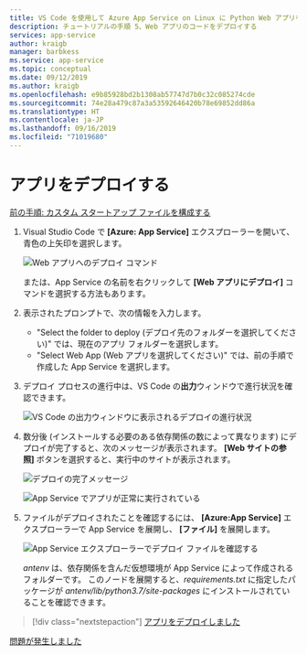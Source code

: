 ```yaml
---
title: VS Code を使用して Azure App Service on Linux に Python Web アプリをデプロイする
description: チュートリアルの手順 5、Web アプリのコードをデプロイする
services: app-service
author: kraigb
manager: barbkess
ms.service: app-service
ms.topic: conceptual
ms.date: 09/12/2019
ms.author: kraigb
ms.openlocfilehash: e9b85928bd2b1308ab57747d7b0c32c085274cde
ms.sourcegitcommit: 74e28a479c87a3a53592646420b78e69852dd86a
ms.translationtype: HT
ms.contentlocale: ja-JP
ms.lasthandoff: 09/16/2019
ms.locfileid: "71019680"
---
```

# <a name="deploy-your-app"></a>アプリをデプロイする

[前の手順: カスタム スタートアップ ファイルを構成する](tutorial-deploy-app-service-on-linux-04.md)

1. Visual Studio Code で **[Azure: App Service]** エクスプローラーを開いて、青色の上矢印を選択します。

   ![Web アプリへのデプロイ コマンド](media/deploy-azure/deploy-to-web-app-command.png)

    または、App Service の名前を右クリックして **[Web アプリにデプロイ]** コマンドを選択する方法もあります。

1. 表示されたプロンプトで、次の情報を入力します。

    - "Select the folder to deploy (デプロイ先のフォルダーを選択してください)" では、現在のアプリ フォルダーを選択します。
    - "Select Web App (Web アプリを選択してください)" では、前の手順で作成した App Service を選択します。

1. デプロイ プロセスの進行中は、VS Code の**出力**ウィンドウで進行状況を確認できます。

    ![VS Code の出力ウィンドウに表示されるデプロイの進行状況](media/deploy-azure/deployment-progress.png)

1. 数分後 (インストールする必要のある依存関係の数によって異なります) にデプロイが完了すると、次のメッセージが表示されます。 **[Web サイトの参照]** ボタンを選択すると、実行中のサイトが表示されます。

    ![デプロイの完了メッセージ](media/deploy-azure/deployment-complete.png)

    ![App Service でアプリが正常に実行されている](media/deploy-azure/running-app.png)

1. ファイルがデプロイされたことを確認するには、 **[Azure:App Service]** エクスプローラーで App Service を展開し、 **[ファイル]** を展開します。

    ![App Service エクスプローラーでデプロイ ファイルを確認する](media/deploy-azure/expand-files-node.png)

    *antenv* は、依存関係を含んだ仮想環境が App Service によって作成されるフォルダーです。 このノードを展開すると、*requirements.txt* に指定したパッケージが *antenv/lib/python3.7/site-packages* にインストールされていることを確認できます。

> [!div class="nextstepaction"]
> [アプリをデプロイしました](tutorial-deploy-app-service-on-linux-06.md)

[問題が発生しました](https://www.research.net/r/PWZWZ52?tutorial=vscode-appservice-python&step=05-deploy-app)
